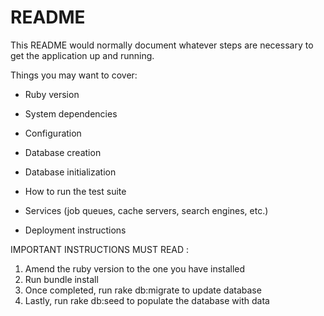 # README

This README would normally document whatever steps are necessary to get the
application up and running.

Things you may want to cover:

* Ruby version

* System dependencies

* Configuration

* Database creation

* Database initialization

* How to run the test suite

* Services (job queues, cache servers, search engines, etc.)

* Deployment instructions


IMPORTANT INSTRUCTIONS MUST READ :
1. Amend the ruby version to the one you have installed
2. Run bundle install
3. Once completed, run rake db:migrate to update database
4. Lastly, run rake db:seed to populate the database with data
